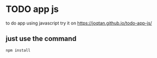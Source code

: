 # TODO app js

to do app using javascript
try it on https://joqtan.github.io/todo-app-js/

## just use the command

```
npm install
```
